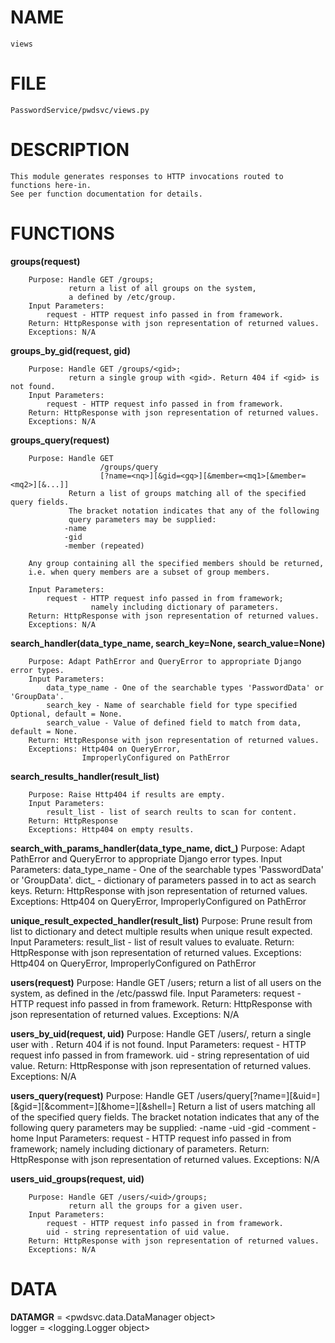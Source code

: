 # NAME

    views

# FILE

    PasswordService/pwdsvc/views.py  

# DESCRIPTION

    This module generates responses to HTTP invocations routed to functions here-in.  
    See per function documentation for details.

# FUNCTIONS

   **groups(request)**  
   
        Purpose: Handle GET /groups;  
                 return a list of all groups on the system,  
                 a defined by /etc/group.  
        Input Parameters:  
            request - HTTP request info passed in from framework.  
        Return: HttpResponse with json representation of returned values.  
        Exceptions: N/A  
    
   **groups_by_gid(request, gid)**  
   
        Purpose: Handle GET /groups/<gid>;  
                 return a single group with <gid>. Return 404 if <gid> is not found.  
        Input Parameters:  
            request - HTTP request info passed in from framework.  
        Return: HttpResponse with json representation of returned values.  
        Exceptions: N/A  
    
   **groups_query(request)**  
   
        Purpose: Handle GET  
                        /groups/query  
                        [?name=<nq>][&gid=<gq>][&member=<mq1>[&member=<mq2>][&...]]  
                 Return a list of groups matching all of the specified query fields.  
                 The bracket notation indicates that any of the following  
                 query parameters may be supplied:  
                -name  
                -gid  
                -member (repeated)  
        
        Any group containing all the specified members should be returned,  
        i.e. when query members are a subset of group members.  
        
        Input Parameters:  
            request - HTTP request info passed in from framework;  
                      namely including dictionary of parameters.  
        Return: HttpResponse with json representation of returned values.  
        Exceptions: N/A  
    
  **search_handler(data_type_name, search_key=None, search_value=None)**
  
        Purpose: Adapt PathError and QueryError to appropriate Django error types.  
        Input Parameters:  
            data_type_name - One of the searchable types 'PasswordData' or 'GroupData'.  
            search_key - Name of searchable field for type specified Optional, default = None.  
            search_value - Value of defined field to match from data, default = None.  
        Return: HttpResponse with json representation of returned values.  
        Exceptions: Http404 on QueryError,  
                    ImproperlyConfigured on PathError  
    
  **search_results_handler(result_list)**
  
        Purpose: Raise Http404 if results are empty.  
        Input Parameters:  
            result_list - list of search reults to scan for content.  
        Return: HttpResponse  
        Exceptions: Http404 on empty results.  
    
  **search_with_params_handler(data_type_name, dict_)**
        Purpose: Adapt PathError and QueryError to appropriate Django error types.
        Input Parameters:
            data_type_name - One of the searchable types 'PasswordData' or 'GroupData'.
            dict_ - dictionary of parameters passed in to act as search keys.
        Return: HttpResponse with json representation of returned values.
        Exceptions: Http404 on QueryError,
                    ImproperlyConfigured on PathError
    
  **unique_result_expected_handler(result_list)**
        Purpose: Prune result from list to dictionary and detect multiple results
                when unique result expected.
        Input Parameters:
            result_list - list of result values to evaluate.
        Return: HttpResponse with json representation of returned values.
        Exceptions: Http404 on QueryError,
                    ImproperlyConfigured on PathError
    
  **users(request)**
        Purpose: Handle GET /users; return a list of all users on the system,
                 as defined in the /etc/passwd file.
        Input Parameters:
            request - HTTP request info passed in from framework.
        Return: HttpResponse with json representation of returned values.
        Exceptions: N/A
    
  **users_by_uid(request, uid)**
        Purpose: Handle GET /users/<uid>, return a single user with <uid>.
                 Return 404 if <uid> is not found.
        Input Parameters:
            request - HTTP request info passed in from framework.
            uid - string representation of uid value.
        Return: HttpResponse with json representation of returned values.
        Exceptions: N/A
    
  **users_query(request)**
        Purpose: Handle GET
                /users/query[?name=<nq>][&uid=<uq>][&gid=<gq>][&comment=<cq>][&home=<hq>][&shell=<sq>]
                 Return a list of users matching all of the specified query fields.
                The bracket notation indicates that any of the
                following query parameters may be supplied:
                -name
                -uid
                -gid
                -comment
                -home
        Input Parameters:
            request - HTTP request info passed in from framework;
                    namely including dictionary of parameters.
        Return: HttpResponse with json representation of returned values.
        Exceptions: N/A
    
  **users_uid_groups(request, uid)**
  
        Purpose: Handle GET /users/<uid>/groups;  
                 return all the groups for a given user.  
        Input Parameters:  
            request - HTTP request info passed in from framework.  
            uid - string representation of uid value.  
        Return: HttpResponse with json representation of returned values.  
        Exceptions: N/A  

# DATA  
  
  **DATAMGR** = <pwdsvc.data.DataManager object>  
      logger = <logging.Logger object>  


